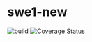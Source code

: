 # swe1-new
![build]([https://app.travis-ci.com/simaoalicechen/swe1-new.branch=main])
[![Coverage Status](https://coveralls.io/repos/github/simaoalicechen/swe1-new/badge.svg?branch=main)](https://coveralls.io/github/simaoalicechen/swe1-new?branch=main)
